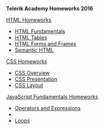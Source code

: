 **Telerik Academy Homeworks 2016**
 
[HTML Homeworks](https://github.com/lorashopova/TelerikAcademyHomeworks2016/tree/master/HTMLHomeworks)
  * [HTML Fundamentals](https://github.com/lorashopova/TelerikAcademyHomeworks2016/tree/master/HTMLHomeworks/HTMLFundamentals)
  * [HTML Tables](https://github.com/lorashopova/TelerikAcademyHomeworks2016/tree/master/HTMLHomeworks/HTMLTables)
  * [HTML Forms and Frames](https://github.com/lorashopova/TelerikAcademyHomeworks2016/tree/master/HTMLHomeworks/HTMLFormsAndFrames)
  * [Semantic HTML](https://github.com/lorashopova/TelerikAcademyHomeworks2016/tree/master/HTMLHomeworks/SemanticHTMLHomework)
  
  
[CSS Homeworks](https://github.com/lorashopova/TelerikAcademyHomeworks2016/tree/master/CSSHomeworks)
  * [CSS Overview](https://github.com/lorashopova/TelerikAcademyHomeworks2016/tree/master/CSSHomeworks/CSSOverviewHomework)
  * [CSS Presentation](https://github.com/lorashopova/TelerikAcademyHomeworks2016/tree/master/CSSHomeworks/CSSPresentationHomework)
  * [CSS Layout](https://github.com/lorashopova/TelerikAcademyHomeworks2016/tree/master/CSSHomeworks/CSSLayoutHomework)
  

[JavaScript Fundamentals Homeworks](https://github.com/lorashopova/TelerikAcademyHomeworks2016/tree/master/JavaScriptFundamentalsHomeworks)
  * [Operators and Expressions](https://github.com/lorashopova/TelerikAcademyHomeworks2016/tree/master/JavaScriptFundamentalsHomeworks/OperatorsAndExpressions)
  * 
  * [Loops](https://github.com/lorashopova/TelerikAcademyHomeworks2016/tree/master/JavaScriptFundamentalsHomeworks/Loops)
